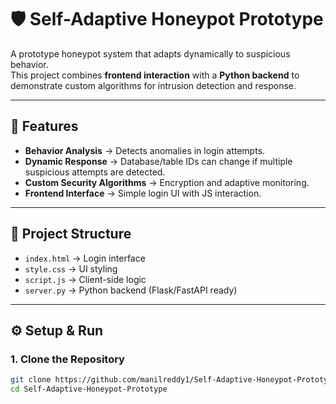 # 🛡️ Self-Adaptive Honeypot Prototype

A prototype honeypot system that adapts dynamically to suspicious behavior.  
This project combines **frontend interaction** with a **Python backend** to demonstrate custom algorithms for intrusion detection and response.

---

## 🚀 Features
- **Behavior Analysis** → Detects anomalies in login attempts.
- **Dynamic Response** → Database/table IDs can change if multiple suspicious attempts are detected.
- **Custom Security Algorithms** → Encryption and adaptive monitoring.
- **Frontend Interface** → Simple login UI with JS interaction.

---

## 📂 Project Structure
- `index.html` → Login interface  
- `style.css` → UI styling  
- `script.js` → Client-side logic  
- `server.py` → Python backend (Flask/FastAPI ready)  

---

## ⚙️ Setup & Run
### 1. Clone the Repository
```bash
git clone https://github.com/manilreddy1/Self-Adaptive-Honeypot-Prototype.git
cd Self-Adaptive-Honeypot-Prototype
